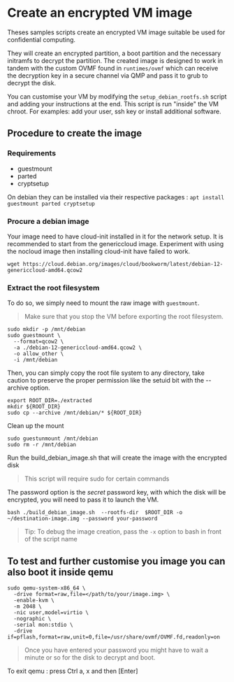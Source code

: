 # Create an encrypted VM image
Theses samples scripts create an encrypted VM image suitable be used for confidential computing.

They will create an encrypted partition, a boot partition and the necessary initramfs to decrypt the partition. The created image is designed to work in tandem with the custom OVMF found in `runtimes/ovmf` which can receive the decryption key in a secure channel via QMP and pass it to grub to decrypt the disk.  

You can customise your VM by modifying the `setup_debian_rootfs.sh` script and  adding your instructions at the end. This script is run "inside" the VM chroot. For examples: add your user, ssh key or install additional software. 


## Procedure to create the image
### Requirements
* guestmount
* parted
* cryptsetup

On debian they can be installed via their respective packages :
`apt install guestmount parted cryptsetup`

### Procure a debian image
Your image need to have cloud-init installed in it for the network setup. It is recommended to start from the genericcloud image. Experiment with using the nocloud image then installing cloud-init have failed to work.

```shell
wget https://cloud.debian.org/images/cloud/bookworm/latest/debian-12-genericcloud-amd64.qcow2
```

### Extract the root filesystem
To do so, we simply need to mount the raw image with `guestmount`.

> Make sure that you stop the VM before exporting the root filesystem.

```shell
sudo mkdir -p /mnt/debian
sudo guestmount \
  --format=qcow2 \
  -a ./debian-12-genericcloud-amd64.qcow2 \
  -o allow_other \
  -i /mnt/debian
```

Then, you can simply copy the root file system to any directory, take caution to preserve the proper permission like the setuid bit with the --archive option.

```shell
export ROOT_DIR=./extracted
mkdir ${ROOT_DIR}
sudo cp --archive /mnt/debian/* ${ROOT_DIR}
```

Clean up the mount
```shell
sudo guestunmount /mnt/debian
sudo rm -r /mnt/debian
```


Run the build_debian_image.sh that will create the image with the encrypted disk 
> This script will require sudo for certain commands

The password option is the *secret* password key, with which the disk will be encrypted, you will need to pass it to launch the VM.  

```shell
bash ./build_debian_image.sh  --rootfs-dir  $ROOT_DIR -o ~/destination-image.img --password your-password
```

> Tip: To debug the image creation, pass the `-x` option to bash in front of the script name

## To test and further customise you image you can also boot it inside qemu
```shell
sudo qemu-system-x86_64 \
  -drive format=raw,file=</path/to/your/image.img> \
  -enable-kvm \
  -m 2048 \
  -nic user,model=virtio \
  -nographic \
  -serial mon:stdio \
  -drive if=pflash,format=raw,unit=0,file=/usr/share/ovmf/OVMF.fd,readonly=on
  ```

> Once you have entered your password you might have to wait a minute or so for the disk to decrypt and boot.

To exit qemu : press Ctrl a, x and then [Enter]